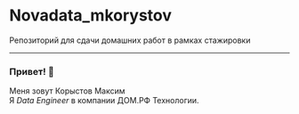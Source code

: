 # Novadata_mkorystov
Репозиторий для сдачи домашних работ в рамках стажировки
____________
### Привет! 👋<br>
Меня зовут Корыстов Максим <br>
Я _Data Engineer_ в компании ДОМ.РФ Технологии.

